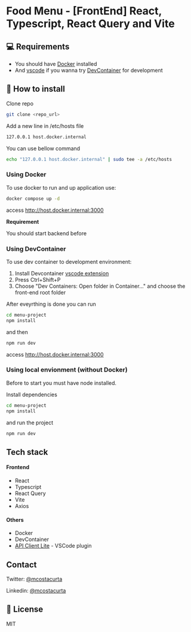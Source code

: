 # Food Menu - [FrontEnd] React, Typescript, React Query and Vite

## 💻 Requirements

* You should have [Docker](https://docs.docker.com/engine/install/) installed 
* And [vscode](https://code.visualstudio.com/) if you wanna try [DevContainer](https://code.visualstudio.com/docs/devcontainers/containers) for development

## 🚀 How to install

Clone repo

```bash
git clone <repo_url>
```

Add a new line in /etc/hosts file

```bash
127.0.0.1 host.docker.internal
```
You can use bellow command

```bash
echo "127.0.0.1 host.docker.internal" | sudo tee -a /etc/hosts
```

### Using Docker

To use docker to run and up application use:


```bash
docker compose up -d
```

access http://host.docker.internal:3000

**Requirement**

You should start backend before


### Using DevContainer

To use dev container to development environment:
1. Install Devcontainer [vscode extension]([DevContainer](https://code.visualstudio.com/docs/devcontainers/containers) )
2. Press Ctrl+Shift+P
3. Choose "Dev Containers: Open folder in Container..." and choose the front-end root folder

After eveyrthing is done you can run
```bash
cd menu-project
npm install
```

and then 

```bash
npm run dev
```

access http://host.docker.internal:3000


### Using local envionment (without Docker)

Before to start you must have node installed.


Install dependencies

```bash
cd menu-project
npm install
```

and run the project

```bash
npm run dev
```

## Tech stack
#### Frontend
* React
* Typescript
* React Query
* Vite
* Axios

#### Others
* Docker
* DevContainer
* [API Client Lite](https://marketplace.visualstudio.com/items?itemName=KomaKamaki.vscode-api-client-lite) - VSCode plugin

## Contact

Twitter: [@mcostacurta](https://x.com/costa_curta)

Linkedin: [@mcostacurta](https://www.linkedin.com/in/mcostacurta/)


## 📝 License

MIT